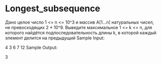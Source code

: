# Longest_subsequence
Дано целое число 1 <= n <= 10^3 и массив A[1...n] натуральных чисел, не превосходящих 2 * 10^9. Выведите максимальное 1 <= k <= n, для которого найдётся подпоследовательность длины k, в которой каждый элемент делится на предыдущий 
Sample Input:

4
3 6 7 12
Sample Output:

3
